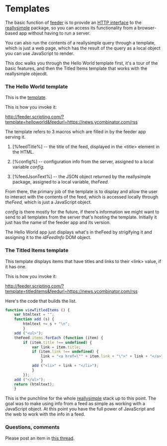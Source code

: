 # Templates

The basic function of <a href="https://github.com/scripting/feeder">feeder</a> is to provide an <a href="http://feeder.scripting.com/returnjson?feedurl=https%3A%2F%2Frss.nytimes.com%2Fservices%2Fxml%2Frss%2Fnyt%2FTheater.xml">HTTP interface</a> to the <a href="https://github.com/scripting/reallysimple">reallysimple</a> package, so you can access its functionality from a browser-based app without having to run a server. 

You can also run the contents of a reallysimple query through a template, which is just a web page, which has the result of the query as a local object you can use JavaScript to render.

This doc walks you through the Hello World template first, it's a tour of the basic features, and then the Titled Items template that works with the reallysimple objecdt. 

### The Hello World template

This is the <a href="https://github.com/scripting/feeder/blob/main/templates/helloworld.html">template</a>.

This is how you invoke it:

<a href="http://feeder.scripting.com/?template=helloworld&feedurl=https://news.ycombinator.com/rss">http://feeder.scripting.com/?template=helloworld&feedurl=https://news.ycombinator.com/rss</a>

The template refers to 3 macros which are filled in by the feeder app serving it.

1. [%feedTitle%] -- the title of the feed, displayed in the &lt;title> element in the HTML.

2. [%config%] -- configuration info from the server, assigned to a local variable <i>config.</i>

3. [%feedJsonText%] -- the JSON object returned by the reallysimple package, assigned to a local variable, <i>theFeed.</i>

From there, the primary job of the template is to display and allow the user to interact with the contents of the feed, which is accessed locally through <i>theFeed,</i> which is just a JavaScript object. 

<i>config</i> is there mostly for the future, if there's information we might want to send to all templates from the server that's hosting the template. Initially it just has the name of the feeder app and its version. 

The Hello World app just displays what's in theFeed by strigifying it and assigning it to the <i>idFeedInfo</i> DOM object. 

### The Titled Items template

This template displays items that have titles and links to their &lt;link> value, if it has one. 

This is how you invoke it:

<a href="http://feeder.scripting.com/?template=titleditems&feedurl=https://news.ycombinator.com/rss">http://feeder.scripting.com/?template=titleditems&feedurl=https://news.ycombinator.com/rss</a>

Here's the code that builds the list.

```JavaScriptfunction viewTitledItems () {	var htmltext = "";	function add (s) {		htmltext += s + "\n";		}	add ("<ul>"); 	theFeed.items.forEach (function (item) {		if (item.title !== undefined) {			var link = item.title;			if (item.link !== undefined) {				link = "<a href=\"" + item.link + "\">" + link + "</a>";				}			add ("<li>" + link + "</li>");			}		});	add ("</ul>"); 	return (htmltext);	}```

This is the punchline for the whole <a href="https://github.com/scripting/reallysimple">reallysimple</a> stack up to this point. The goal was to make using info from a feed as simple as working with a JavaScript object. At this point you have the full power of JavaScript and the web to work with the info in a feed. 

### Questions, comments

Please post an item in <a href="https://github.com/scripting/feeder/issues/2">this thread</a>. 

